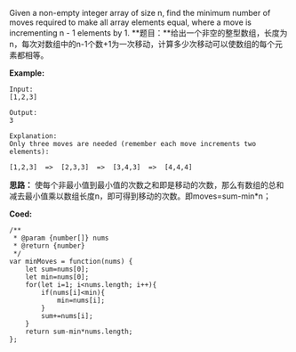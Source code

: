 Given a non-empty integer array of size n, find the minimum number of moves required to make all array elements equal, where a move is incrementing n - 1 elements by 1.
**题目：**给出一个非空的整型数组，长度为n，每次对数组中的n-1个数+1为一次移动，计算多少次移动可以使数组的每个元素都相等。

**Example:**

	Input:
	[1,2,3]
	
	Output:
	3
	
	Explanation:
	Only three moves are needed (remember each move increments two elements):
	
	[1,2,3]  =>  [2,3,3]  =>  [3,4,3]  =>  [4,4,4]

**思路：**
使每个非最小值到最小值的次数之和即是移动的次数，那么有数组的总和减去最小值乘以数组长度n，即可得到移动的次数。即moves=sum-min*n；


**Coed:**
	
	/**
	 * @param {number[]} nums
	 * @return {number}
	 */
	var minMoves = function(nums) {
	   	let sum=nums[0];
	   	let min=nums[0];
	   	for(let i=1; i<nums.length; i++){
	   		if(nums[i]<min){
	   			min=nums[i];
	   		}
	   		sum+=nums[i];
	   	}
	   	return sum-min*nums.length;
	};